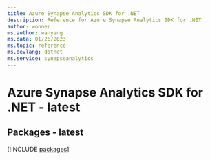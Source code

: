```yaml
---
title: Azure Synapse Analytics SDK for .NET
description: Reference for Azure Synapse Analytics SDK for .NET
author: wonner
ms.author: wanyang
ms.data: 01/26/2023
ms.topic: reference
ms.devlang: dotnet
ms.service: synapseanalytics
---
```

# Azure Synapse Analytics SDK for .NET - latest
## Packages - latest
[!INCLUDE [packages](synapse-analytics-index.md)]